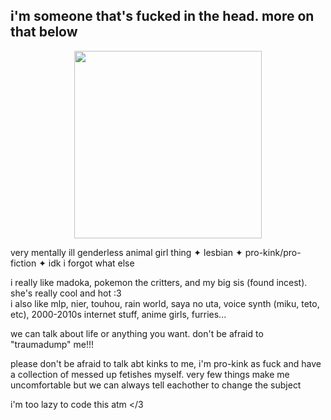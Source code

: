 ## i'm someone that's fucked in the head. more on that below
<p align="center">
  <a href="https://danbooru.donmai.us/posts/2246731?">
  <img height="300" src="https://cdn.donmai.us/original/da/f1/__akemi_homura_and_kaname_madoka_mahou_shoujo_madoka_magica_and_2_more__daf18ebe976b869d62e4700a8f273373.gif"/>
</a>

very mentally ill genderless animal girl thing ✦ lesbian ✦ pro-kink/pro-fiction ✦ idk i forgot what else

i really like madoka, pokemon the critters, and my big sis (found incest). she's really cool and hot :3
<br> i also like mlp, nier, touhou, rain world, saya no uta, voice synth (miku, teto, etc), 2000-2010s internet stuff, anime girls, furries...</br>

we can talk about life or anything you want. don't be afraid to "traumadump" me!!!

please don't be afraid to talk abt kinks to me, i'm pro-kink as fuck and have a collection of messed up fetishes myself. very few things make me uncomfortable but we can always tell eachother to change the subject

i'm too lazy to code this atm </3
